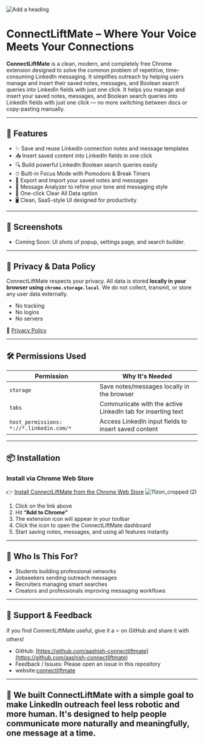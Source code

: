 ![Add a heading](https://github.com/user-attachments/assets/47005878-16a9-40e7-bb47-d44c0886cea0)

# ConnectLiftMate – Where Your Voice Meets Your Connections

**ConnectLiftMate** is a clean, modern, and completely free Chrome extension designed to solve the common problem of repetitive, time-consuming LinkedIn messaging. It simplifies outreach by helping users manage and insert their saved notes, messages, and Boolean search queries into LinkedIn fields with just one click. It helps you manage and insert your saved notes, messages, and Boolean search queries into LinkedIn fields with just one click — no more switching between docs or copy-pasting manually.

---


## 🚀 Features
- ✨ Save and reuse LinkedIn connection notes and message templates
- 📥 Insert saved content into LinkedIn fields in one click
- 🔍 Build powerful LinkedIn Boolean search queries easily
- ⏱ Built-in Focus Mode with Pomodoro & Break Timers
- 🔄 Export and Import your saved notes and messages
- 🧠 Message Analyzer to refine your tone and messaging style
- 🧹 One-click Clear All Data option
- 🖥️ Clean, SaaS-style UI designed for productivity

---

## 📸 Screenshots
- Coming Soon: UI shots of popup, settings page, and search builder.

---

## 🔐 Privacy & Data Policy
ConnectLiftMate respects your privacy. All data is stored **locally in your browser using `chrome.storage.local`**. We do not collect, transmit, or store any user data externally.

- No tracking
- No logins
- No servers

📜 [Privacy Policy](https://ashishrogannagari.github.io/connectliftmate-privacy-policy/)

---

## 🛠 Permissions Used
| Permission | Why It's Needed |
|------------|------------------|
| `storage` | Save notes/messages locally in the browser |
| `tabs` | Communicate with the active LinkedIn tab for inserting text |
| `host_permissions: *://*.linkedin.com/*` | Access LinkedIn input fields to insert saved content |

---

## 📦 Installation

###  Install via Chrome Web Store
👉 [Install ConnectLiftMate from the Chrome Web Store](https://chromewebstore.google.com/detail/kbagmgoojogjfmcmnhlihjmkfcadambe)  ![11zon_cropped (2)](https://github.com/user-attachments/assets/ad6381c1-1de4-4151-a9f1-67767d2330c8)

1. Click on the link above
2. Hit **“Add to Chrome”**
3. The extension icon will appear in your toolbar
4. Click the icon to open the ConnectLiftMate dashboard
5. Start saving notes, messages, and using all features instantly

---

## 🤝 Who Is This For?
- Students building professional networks
- Jobseekers sending outreach messages
- Recruiters managing smart searches
- Creators and professionals improving messaging workflows

---

## 💙 Support & Feedback
If you find ConnectLiftMate useful, give it a ⭐ on GitHub and share it with others!

- GitHub: [https://github.com/aashish-connectliftmate](https://github.com/aashish-connectliftmate)
- Feedback / Issues: Please open an issue in this repository
- website:[connectliftmate](https://connectliftmate.com)

---

## 🙌 We built ConnectLiftMate with a simple goal  to make LinkedIn outreach feel less robotic and more human. It's designed to help people communicate more naturally and meaningfully, one message at a time.

